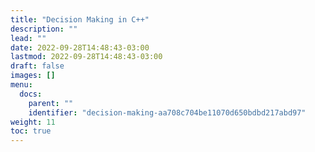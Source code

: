 ```yaml
---
title: "Decision Making in C++"
description: ""
lead: ""
date: 2022-09-28T14:48:43-03:00
lastmod: 2022-09-28T14:48:43-03:00
draft: false
images: []
menu:
  docs:
    parent: ""
    identifier: "decision-making-aa708c704be11070d650bdbd217abd97"
weight: 11
toc: true
---
```

